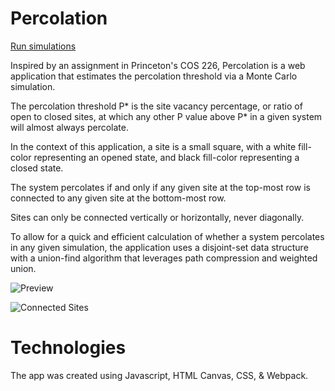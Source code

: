 # Percolation

[Run simulations](https://01omartorres.github.io/percolation)

Inspired by an assignment in Princeton's COS 226, Percolation is a web application that estimates the percolation threshold via a Monte Carlo simulation. 

The percolation threshold P* is the site vacancy percentage, or ratio of open to closed sites, at which any other P value above P* in a given system will almost always percolate. 

In the context of this application, a site is a small square, with a white fill-color representing an opened state, and black fill-color representing a closed state.

The system percolates if and only if any given site at the top-most row is connected to any given site at the bottom-most row. 

Sites can only be connected vertically or horizontally, never diagonally. 

To allow for a quick and efficient calculation of whether a system percolates in any given simulation, the application uses a disjoint-set data structure with a union-find algorithm that leverages path compression and weighted union. 

![Preview](https://raw.githubusercontent.com/01omartorres/percolation/master/docs/preview.png)

![Connected Sites](https://raw.githubusercontent.com/01omartorres/percolation/master/docs/connected_sites.png)

# Technologies 

The app was created using Javascript, HTML Canvas, CSS, & Webpack.

